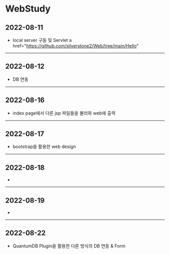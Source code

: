 # WebStudy
## 2022-08-11
- local server 구동 및 Servlet
a href="https://github.com/silverstone2/Web/tree/main/Hello"
-----------------------------------------
## 2022-08-12
- DB 연동
-----------------------------------------
## 2022-08-16
- index page에서 다른 jsp 파일들을 불러와 web에 출력
-----------------------------------------
## 2022-08-17
- bootstrap을 활용한 web design
-----------------------------------------
## 2022-08-18
- 
-----------------------------------------
## 2022-08-19
- 
-----------------------------------------
## 2022-08-22
- QuantumDB Plugin을 활용한 다른 방식의 DB 연동 & Form 
